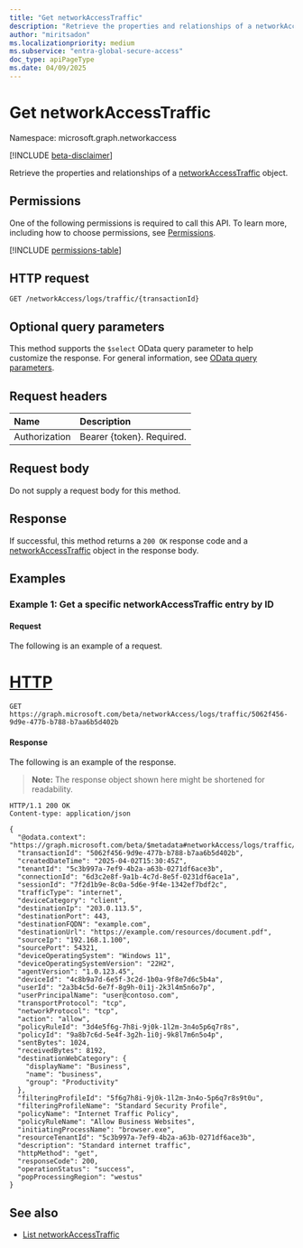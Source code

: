 ```yaml
---
title: "Get networkAccessTraffic"
description: "Retrieve the properties and relationships of a networkAccessTraffic object."
author: "miritsadon"
ms.localizationpriority: medium
ms.subservice: "entra-global-secure-access"
doc_type: apiPageType
ms.date: 04/09/2025
---
```


# Get networkAccessTraffic

Namespace: microsoft.graph.networkaccess

[!INCLUDE [beta-disclaimer](../../includes/beta-disclaimer.md)]

Retrieve the properties and relationships of a [networkAccessTraffic](../resources/networkaccess-networkaccesstraffic.md) object.

## Permissions

One of the following permissions is required to call this API. To learn more, including how to choose permissions, see [Permissions](/graph/permissions-reference).

<!-- { "blockType": "permissions", "name": "networkaccess_logs_list_traffic" } -->
[!INCLUDE [permissions-table](../includes/permissions/networkaccess-networkaccesstraffic-get-permissions.md)]

## HTTP request

<!-- {
  "blockType": "ignored"
}
-->
```http
GET /networkAccess/logs/traffic/{transactionId}
```

## Optional query parameters

This method supports the `$select` OData query parameter to help customize the response. For general information, see [OData query parameters](/graph/query-parameters).

## Request headers

|Name|Description|
|:---|:---|
|Authorization|Bearer {token}. Required.|

## Request body

Do not supply a request body for this method.

## Response

If successful, this method returns a `200 OK` response code and a [networkAccessTraffic](../resources/networkaccess-networkaccesstraffic.md) object in the response body.

## Examples

### Example 1: Get a specific networkAccessTraffic entry by ID

#### Request

The following is an example of a request.

# [HTTP](#tab/http)
<!-- {
  "blockType": "request",
  "name": "get_networkaccesstraffic"
}-->

```msgraph-interactive
GET https://graph.microsoft.com/beta/networkAccess/logs/traffic/5062f456-9d9e-477b-b788-b7aa6b5d402b
```

#### Response

The following is an example of the response.

> **Note:** The response object shown here might be shortened for readability.

<!-- {
  "blockType": "response",
  "truncated": true,
  "@odata.type": "microsoft.graph.networkaccess.networkAccessTraffic"
} -->

```http
HTTP/1.1 200 OK
Content-type: application/json

{
  "@odata.context": "https://graph.microsoft.com/beta/$metadata#networkAccess/logs/traffic/$entity",
  "transactionId": "5062f456-9d9e-477b-b788-b7aa6b5d402b",
  "createdDateTime": "2025-04-02T15:30:45Z",
  "tenantId": "5c3b997a-7ef9-4b2a-a63b-0271df6ace3b",
  "connectionId": "6d3c2e8f-9a1b-4c7d-8e5f-0231df6ace1a",
  "sessionId": "7f2d1b9e-8c0a-5d6e-9f4e-1342ef7bdf2c",
  "trafficType": "internet",
  "deviceCategory": "client",
  "destinationIp": "203.0.113.5",
  "destinationPort": 443,
  "destinationFQDN": "example.com",
  "destinationUrl": "https://example.com/resources/document.pdf",
  "sourceIp": "192.168.1.100",
  "sourcePort": 54321,
  "deviceOperatingSystem": "Windows 11",
  "deviceOperatingSystemVersion": "22H2",
  "agentVersion": "1.0.123.45",
  "deviceId": "4c8b9a7d-6e5f-3c2d-1b0a-9f8e7d6c5b4a",
  "userId": "2a3b4c5d-6e7f-8g9h-0i1j-2k3l4m5n6o7p",
  "userPrincipalName": "user@contoso.com",
  "transportProtocol": "tcp",
  "networkProtocol": "tcp",
  "action": "allow",
  "policyRuleId": "3d4e5f6g-7h8i-9j0k-1l2m-3n4o5p6q7r8s",
  "policyId": "9a8b7c6d-5e4f-3g2h-1i0j-9k8l7m6n5o4p",
  "sentBytes": 1024,
  "receivedBytes": 8192,
  "destinationWebCategory": {
    "displayName": "Business",
    "name": "business",
    "group": "Productivity"
  },
  "filteringProfileId": "5f6g7h8i-9j0k-1l2m-3n4o-5p6q7r8s9t0u",
  "filteringProfileName": "Standard Security Profile",
  "policyName": "Internet Traffic Policy",
  "policyRuleName": "Allow Business Websites",
  "initiatingProcessName": "browser.exe",
  "resourceTenantId": "5c3b997a-7ef9-4b2a-a63b-0271df6ace3b",
  "description": "Standard internet traffic",
  "httpMethod": "get",
  "responseCode": 200,
  "operationStatus": "success",
  "popProcessingRegion": "westus"
}
```

## See also

* [List networkAccessTraffic](../api/networkaccess-logs-list-traffic.md)